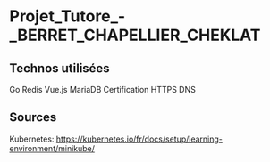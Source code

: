 # Projet_Tutore_-_BERRET_CHAPELLIER_CHEKLAT

## Technos utilisées
Go
Redis
Vue.js
MariaDB
Certification HTTPS
DNS

## Sources
Kubernetes: https://kubernetes.io/fr/docs/setup/learning-environment/minikube/
